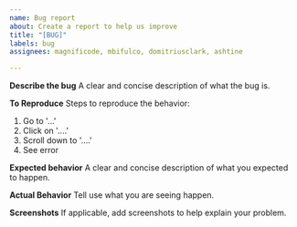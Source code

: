 ```yaml
---
name: Bug report
about: Create a report to help us improve
title: "[BUG]"
labels: bug
assignees: magnificode, mbifulco, domitriusclark, ashtine

---
```


**Describe the bug**
A clear and concise description of what the bug is.

**To Reproduce**
Steps to reproduce the behavior:
1. Go to '...'
2. Click on '....'
3. Scroll down to '....'
4. See error

**Expected behavior**
A clear and concise description of what you expected to happen.

**Actual Behavior**
Tell use what you are seeing happen.

**Screenshots**
If applicable, add screenshots to help explain your problem.

